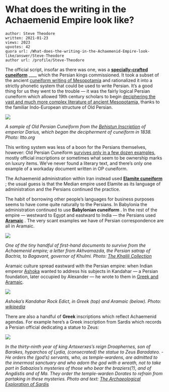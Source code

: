# What does the writing in the Achaemenid Empire look like?

	author: Steve Theodore
	written: 2021-01-23
	views: 2023
	upvotes: 42
	quora url: /What-does-the-writing-in-the-Achaemenid-Empire-look-like/answer/Steve-Theodore
	author url: /profile/Steve-Theodore


The official script, insofar as there was one, was a __[specially-crafted cuneiform](https://en.wikipedia.org/wiki/Old_Persian_cuneiform)__ ____ which the Persian kings commissioned. It took a subset of the ancient [cuneiform writing of Mesopotamia](https://www.quora.com/Is-cuneiform-an-alphabet/answer/Steve-Theodore) and rationalized it into a strictly phonetic system that could be used to write Persian. It’s a good thing for us they went to the trouble — it was the fairly logical Persian cuneiform which allowed 19th century scholars to begin [deciphering the vast and much more complex literature of ancient Mesopotamia,](https://www.quora.com/How-did-historians-learn-Sumerian-How-was-such-an-old-dead-language-decoded/answer/Steve-Theodore?ch=10&share=6f1c236c&srid=zLvM) thanks to the familiar Indo-European structure of Old Persian.

![](https://qph.fs.quoracdn.net/main-qimg-fd8d360b5068761ebb6a6d0de2b06a7e)

_A sample of Old Persian Cuneiform from the_ _[Behistun Inscription](https://en.wikipedia.org/wiki/Behistun_Inscription)_ _of emperior Darius, which began the decipherment of cuneiform in 1838. Photo: Itto.org_ 

This writing system was less of a boon for the Persians themselves, however: Old Persian Cuneiform [survives only in a few dozen examples](http://www.avesta.org/op/op.htm), mostly official inscriptions or sometimes what seem to be ownership marks on luxury items. We’ve never found a literary text, and there’s only one example of a workaday document written in OP cuneiform.

The Achaemenid administration within Iran instead used __[Elamite cuneiform](https://en.wikipedia.org/wiki/Elamite_cuneiform)__ ; the usual guess is that the Median empire used Elamite as its language of administration and the Persians continued the practice.

The habit of borrowing other people’s languages for business purposes seems to have come quite naturally to the Persians. In Babylonia the administration continued to use __Babylonian cuneiform__ . In the rest of the empire — westward to Egypt and eastward to India — the Persians used __[Aramaic](https://en.wikipedia.org/wiki/Aramaic)__ . The very scant examples we have of Persian correspondence are all in Aramaic.

![](https://qph.fs.quoracdn.net/main-qimg-d9bd0c9dcc2f288470143d29c5fed5a1)

_One of the tiny handful of first-hand documents to survive from the Achaemenid empire; a letter from Akhvamazda, the Persian satrap of Bactria, to Bagavant, governor of Khulmi. Photo:_ _[The Khalili Collection](https://www.khalilicollections.org/all-collections/aramaic-documents/#read-more)_ 

Aramaic culture spread eastward with the Persian empire: when Indian emperor [Ashoka](https://en.wikipedia.org/wiki/Ashoka) wanted to address his subjects in Kandahar — a Persian foundation, later occupied by Alexander — he wrote to them in [Greek and Aramaic](https://en.wikipedia.org/wiki/Kandahar_Bilingual_Rock_Inscription).

![](https://qph.fs.quoracdn.net/main-qimg-9af861b14f2df446e96b179fdf8d7ee9)

_Ashoka’s Kandahar Rock Edict, in Greek (top) and Aramaic (below). Photo:_ _[wikipedia](https://en.wikipedia.org/wiki/Kandahar_Bilingual_Rock_Inscription#/media/File:AsokaKandahar.jpg)_ 

There are also a handful of __Greek__ inscriptions which reflect Achaemenid agendas. For example here’s a Greek inscription from Sardis which records a Persian official dedicating a statue to Zeus:

![](https://qph.fs.quoracdn.net/main-qimg-e2d712617741dc8be11a1a69a9accb00)

_In the thirty-ninth year of king Artaxerxes’s reign Droaphernes, son of Barakes, hyparchos of Lydia, (consecrated) the statue to Zeus Baradateo. - He orders the (god’s) servants, who, as temple-wardens, are admitted to the innermost sanctuary and who adorn the god with a wreath, not to take part in Sabazios’s mysteries of those who bear the braziers(?), and of Angdistis and of Ma. They order the temple-warden Dorates to refrain from partaking in these mysteries. Photo and text:_ _[The Archaeological Exploration of Sardis](https://sardisexpedition.org/en/artifacts/m14-434)_ 

